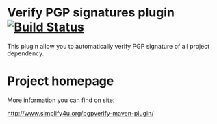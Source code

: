 # Verify PGP signatures plugin [![Build Status](https://travis-ci.org/s4u/sitemapxml-maven-plugin.svg?branch=master)](https://travis-ci.org/s4u/sitemapxml-maven-plugin)

This plugin allow you to automatically verify PGP signature of all project dependency.

# Project homepage

More information you can find on site:

http://www.simplify4u.org/pgpverify-maven-plugin/
